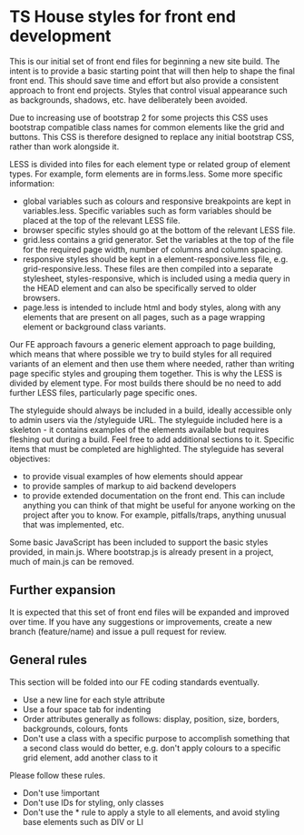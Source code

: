 TS House styles for front end development
=========================================

This is our initial set of front end files for beginning a new site build. The intent is to provide a basic starting point that will then help to shape the final front end. This should save time and effort but also provide a consistent approach to front end projects. Styles that control visual appearance such as backgrounds, shadows, etc. have deliberately been avoided.

Due to increasing use of bootstrap 2 for some projects this CSS uses bootstrap compatible class names for common elements like the grid and buttons. This CSS is therefore designed to replace any initial bootstrap CSS, rather than work alongside it.

LESS is divided into files for each element type or related group of element types. For example, form elements are in forms.less. Some more specific information:

- global variables such as colours and responsive breakpoints are kept in variables.less. Specific variables such as form variables should be placed at the top of the relevant LESS file.
- browser specific styles should go at the bottom of the relevant LESS file.
- grid.less contains a grid generator. Set the variables at the top of the file for the required page width, number of columns and column spacing.
- responsive styles should be kept in a element-responsive.less file, e.g. grid-responsive.less. These files are then compiled into a separate stylesheet, styles-responsive, which is included using a media query in the HEAD element and can also be specifically served to older browsers.
- page.less is intended to include html and body styles, along with any elements that are present on all pages, such as a page wrapping element or background class variants.

Our FE approach favours a generic element approach to page building, which means that where possible we try to build styles for all required variants of an element and then use them where needed, rather than writing page specific styles and grouping them together. This is why the LESS is divided by element type. For most builds there should be no need to add further LESS files, particularly page specific ones.

The styleguide should always be included in a build, ideally accessible only to admin users via the /styleguide URL. The styleguide included here is a skeleton - it contains examples of the elements available but requires fleshing out during a build. Feel free to add additional sections to it. Specific items that must be completed are highlighted. The styleguide has several objectives:
- to provide visual examples of how elements should appear
- to provide samples of markup to aid backend developers
- to provide extended documentation on the front end. This can include anything you can think of that might be useful for anyone working on the project after you to know. For example, pitfalls/traps, anything unusual that was implemented, etc.

Some basic JavaScript has been included to support the basic styles provided, in main.js. Where bootstrap.js is already present in a project, much of main.js can be removed.

Further expansion
-----------------

It is expected that this set of front end files will be expanded and improved over time. If you have any suggestions or improvements, create a new branch (feature/name) and issue a pull request for review.

General rules
-------------

This section will be folded into our FE coding standards eventually.

- Use a new line for each style attribute
- Use a four space tab for indenting
- Order attributes generally as follows: display, position, size, borders, backgrounds, colours, fonts
- Don't use a class with a specific purpose to accomplish something that a second class would do better, e.g. don't apply colours to a specific grid element, add another class to it

Please follow these rules.

- Don't use !important
- Don't use IDs for styling, only classes
- Don't use the * rule to apply a style to all elements, and avoid styling base elements such as DIV or LI

